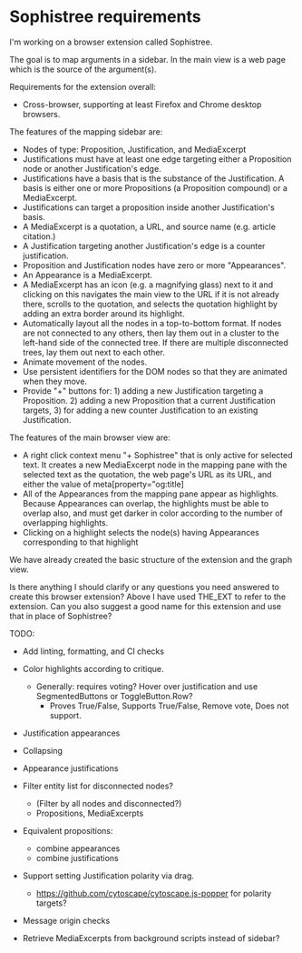# Sophistree requirements

I'm working on a browser extension called Sophistree.

The goal is to map arguments in a sidebar. In the main view is a web page which is the source of the argument(s).

Requirements for the extension overall:

- Cross-browser, supporting at least Firefox and Chrome desktop browsers.

The features of the mapping sidebar are:

- Nodes of type: Proposition, Justification, and MediaExcerpt
- Justifications must have at least one edge targeting either a Proposition node or another Justification's edge.
- Justifications have a basis that is the substance of the Justification. A basis is either one or more Propositions (a Proposition compound) or a MediaExcerpt.
- Justifications can target a proposition inside another Justification's basis.
- A MediaExcerpt is a quotation, a URL, and source name (e.g. article citation.)
- A Justification targeting another Justification's edge is a counter justification.
- Proposition and Justification nodes have zero or more "Appearances".
- An Appearance is a MediaExcerpt.
- A MediaExcerpt has an icon (e.g. a magnifying glass) next to it and clicking on this navigates the main view to the URL if it is not already there, scrolls to the quotation, and selects the quotation highlight by adding an extra border around its highlight.
- Automatically layout all the nodes in a top-to-bottom format. If nodes are not connected to any others, then lay them out in a cluster to the left-hand side of the connected tree. If there are multiple disconnected trees, lay them out next to each other.
- Animate movement of the nodes.
- Use persistent identifiers for the DOM nodes so that they are animated when they move.
- Provide "+" buttons for: 1) adding a new Justification targeting a Proposition. 2) adding a new Proposition that a current Justification targets, 3) for adding a new counter Justification to an existing Justification.

The features of the main browser view are:

- A right click context menu "+ Sophistree" that is only active for selected text. It creates a new MediaExcerpt node in the mapping pane with the selected text as the quotation, the web page's URL as its URL, and either the value of meta[property="og:title]
- All of the Appearances from the mapping pane appear as highlights. Because Appearances can overlap, the highlights must be able to overlap also, and must get darker in color according to the number of overlapping highlights.
- Clicking on a highlight selects the node(s) having Appearances corresponding to that highlight

We have already created the basic structure of the extension and the graph view.

Is there anything I should clarify or any questions you need answered to create this browser
extension? Above I have used THE_EXT to refer to the extension. Can you also suggest a good name for
this extension and use that in place of Sophistree?

TODO:

- Add linting, formatting, and CI checks
- Color highlights according to critique.
  - Generally: requires voting? Hover over justification and use SegmentedButtons or ToggleButton.Row?
    - Proves True/False, Supports True/False, Remove vote, Does not support.
- Justification appearances
- Collapsing

- Appearance justifications
- Filter entity list for disconnected nodes?
  - (Filter by all nodes and disconnected?)
  - Propositions, MediaExcerpts
- Equivalent propositions:
  - combine appearances
  - combine justifications
- Support setting Justification polarity via drag.
  - https://github.com/cytoscape/cytoscape.js-popper for polarity targets?
- Message origin checks
- Retrieve MediaExcerpts from background scripts instead of sidebar?
